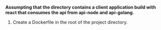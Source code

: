 **Assumpting that the directory contains a client application build with react that consumes the api from api-node and api-golang.**

1. Create a Dockerfile in the root of the project directory.
